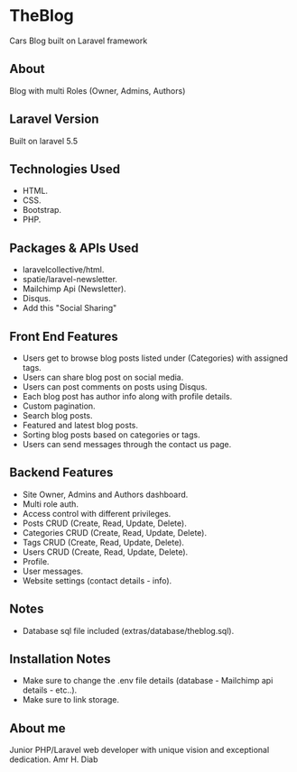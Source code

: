 # TheBlog
Cars Blog built on Laravel framework

## About
Blog with multi Roles (Owner, Admins, Authors)

## Laravel Version
Built on laravel 5.5

## Technologies Used
- HTML.
- CSS.
- Bootstrap.
- PHP.

## Packages & APIs Used
- laravelcollective/html.
- spatie/laravel-newsletter.
- Mailchimp Api (Newsletter).
- Disqus.
- Add this "Social Sharing"

## Front End Features
- Users get to browse blog posts listed under (Categories) with assigned tags.
- Users can share blog post on social media.
- Users can post comments on posts using Disqus.
- Each blog post has author info along with profile details.
- Custom pagination.
- Search blog posts.
- Featured and latest blog posts.
- Sorting blog posts based on categories or tags.
- Users can send messages through the contact us page.

## Backend Features
- Site Owner, Admins and Authors dashboard.
- Multi role auth.
- Access control with different privileges.
- Posts CRUD (Create, Read, Update, Delete).
- Categories CRUD (Create, Read, Update, Delete).
- Tags CRUD (Create, Read, Update, Delete).
- Users CRUD (Create, Read, Update, Delete).
- Profile.
- User messages.
- Website settings (contact details - info).

## Notes
- Database sql file included (extras/database/theblog.sql).

## Installation Notes
- Make sure to change the .env file details (database - Mailchimp api details - etc..).
- Make sure to link storage.

## About me
Junior PHP/Laravel web developer with unique vision and exceptional dedication.
Amr H. Diab
